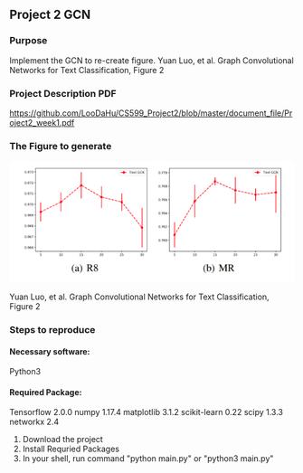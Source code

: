 ## Project 2 GCN 

### Purpose

Implement the GCN to re-create figure. Yuan Luo, et al. Graph Convolutional Networks for Text Classification, Figure 2

### Project Description PDF

https://github.com/LooDaHu/CS599_Project2/blob/master/document_file/Project2_week1.pdf

### The Figure to generate

![avatar](https://github.com/LooDaHu/CS599_Project2/blob/master/document_file/Graph_Convolutional_Networks_for_Text_Classification_figure2.png?raw=true)

Yuan Luo, et al. Graph Convolutional Networks for Text Classification, Figure 2

### Steps to reproduce

#### Necessary software: 
Python3
#### Required Package: 
Tensorflow 2.0.0
numpy 1.17.4
matplotlib 3.1.2
scikit-learn 0.22
scipy 1.3.3
networkx 2.4


1. Download the project 
2. Install Requried Packages 
3. In your shell, run command "python main.py" or "python3 main.py"
